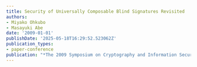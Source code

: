 ```yaml
---
title: Security of Universally Composable Blind Signatures Revisited
authors:
- Miyako Ohkubo
- Masayuki Abe
date: '2009-01-01'
publishDate: '2025-05-18T16:29:52.523062Z'
publication_types:
- paper-conference
publication: "*The 2009 Symposium on Cryptography and Information Security (SCIS'09)*"
---
```

